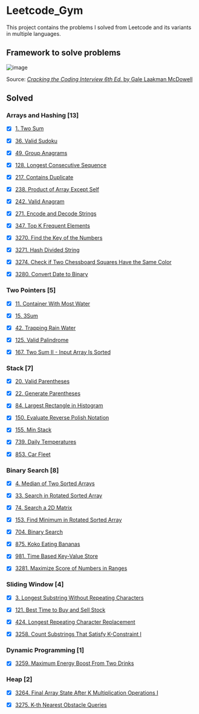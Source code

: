 # Leetcode_Gym

This project contains the problems I solved from Leetcode and its variants in multiple languages.

## Framework to solve problems

![image](https://github.com/kevinknights29/Leetcode_Gym/assets/74464814/752b9d0d-ce05-441d-81ec-038a7d49bec2)

Source: [*Cracking the Coding Interview 6th Ed.* by Gale Laakman McDowell](https://amzn.to/4a7D9Ka)

## Solved

### Arrays and Hashing [13]

- [X] [1. Two Sum](./array_and_hashing/1_two_sum/problem.md)

- [X] [36. Valid Sudoku](./array_and_hashing/36_valid_sudoku/problem.md)

- [X] [49. Group Anagrams](./array_and_hashing/49_group_anagrams/problem.md)

- [X] [128. Longest Consecutive Sequence](./array_and_hashing/128_longest_consecutive_sequence/problem.md)

- [X] [217. Contains Duplicate](./array_and_hashing/217_contains_duplicates/problem.md)

- [X] [238. Product of Array Except Self](./array_and_hashing/238_product_of_array_except_self/problem.md)

- [X] [242. Valid Anagram](./array_and_hashing/242_valid_anagram/problem.md)

- [X] [271. Encode and Decode Strings](./array_and_hashing/271_encode_and_decode_strings/problem.md)

- [X] [347. Top K Frequent Elements](./array_and_hashing/347_top_k_frequent_elements/problem.md)

- [X] [3270. Find the Key of the Numbers](./array_and_hashing/3270_find_the_key_of_the_numbers/problem.md)

- [X] [3271. Hash Divided String](./array_and_hashing/3271_hash_divided_string/problem.md)

- [X] [3274. Check if Two Chessboard Squares Have the Same Color](./array_and_hashing/3274_check_if_two_chessboard_squares_have_the_same_color/problem.md)

- [X] [3280. Convert Date to Binary](./array_and_hashing/3280_convert_date_to_binary/problem.md)

### Two Pointers [5]

- [X] [11. Container With Most Water](./two_pointers/11_container_with_most_water/problem.md)

- [X] [15. 3Sum](./two_pointers/15_3sum/problem.md)

- [X] [42. Trapping Rain Water](./two_pointers/42_trapping_rain_water/problem.md)

- [X] [125. Valid Palindrome](./two_pointers/125_valid_palindrome/problem.md)

- [X] [167. Two Sum II - Input Array Is Sorted](./two_pointers/167_two_sum_II_input_array_is_sorted/problem.md)

### Stack [7]

- [X] [20. Valid Parentheses](./stack/20_valid_parentheses/problem.md)

- [X] [22. Generate Parentheses](./stack/22_generate_parentheses/problem.md)

- [X] [84. Largest Rectangle in Histogram](./stack/84_largest_rectangle_in_histogram/problem.md)

- [X] [150. Evaluate Reverse Polish Notation](./stack/150_evaluate_reverse_polish_notation/problem.md)

- [X] [155. Min Stack](./stack/155_min_stack/problem.md)

- [X] [739. Daily Temperatures](./stack/739_daily_temperatures/problem.md)

- [X] [853. Car Fleet](./stack/853_car_fleet/problem.md)

### Binary Search [8]

- [X] [4. Median of Two Sorted Arrays](./binary_search/4_median_of_two_sorted_arrays/problem.md)

- [X] [33. Search in Rotated Sorted Array](./binary_search/33_search_in_rotated_sorted_array/problem.md)

- [X] [74. Search a 2D Matrix](./binary_search/74_search_a_2d_matrix/problem.md)

- [X] [153. Find Minimum in Rotated Sorted Array](./binary_search/153_find_minimum_in_rotated_sorted_array/problem.md)

- [X] [704. Binary Search](./binary_search/704_binary_search/problem.md)

- [X] [875. Koko Eating Bananas](./binary_search/875_koko_eating_bananas/description.md)

- [X] [981. Time Based Key-Value Store](./binary_search/981_time_based_key_value_store/problem.md)

- [X] [3281. Maximize Score of Numbers in Ranges](./binary_search/3281_maximize_score_of_numbers_in_ranges/problem.md)

### Sliding Window [4]

- [X] [3. Longest Substring Without Repeating Characters](./sliding_window/3_longest_substring_without_repeating_characters/problem.md)

- [X] [121. Best Time to Buy and Sell Stock](./sliding_window/121_best_time_to_buy_and_sell_stock/problem.md)

- [X] [424. Longest Repeating Character Replacement](./sliding_window/424_longest_repeating_character_replacement/problem.md)

- [X] [3258. Count Substrings That Satisfy K-Constraint I](./sliding_window/3258_count_substrings_that_satisfy_k-constraint_i/problem.md)

### Dynamic Programming [1]

- [X] [3259. Maximum Energy Boost From Two Drinks](./dynamic_programming/3259_maximum_energy_boost_from_two_drinks/problem.md)

### Heap [2]

- [X] [3264. Final Array State After K Multiplication Operations I](./heap/3264_final_array_state_after_k_multiplication_operations_I/problem.md)

- [X] [3275. K-th Nearest Obstacle Queries](./heap/3275_k-th_nearest_obstacle_queries/problem.md)
